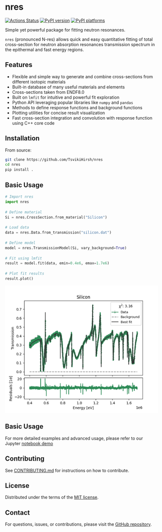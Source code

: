 # nres

[![Actions Status][actions-badge]][actions-link]
[![PyPI version][pypi-version]][pypi-link]
[![PyPI platforms][pypi-platforms]][pypi-link]

Simple yet powerful package for fitting neutron resonances.

`nres` (pronounced N-res) allows quick and easy quantitative fitting of total cross-section for neutron absorption resonances transmission spectrum in the epithermal and fast energy regions.

## Features

- Flexible and simple way to generate and combine cross-sections from different isotopic materials
- Built-in database of many useful materials and elements
- Cross-sections taken from ENDF8.0
- Built on `lmfit` for intuitive and powerful fit exploration
- Python API leveraging popular libraries like `numpy` and `pandas`
- Methods to define response functions and background functions
- Plotting utilities for concise result visualization
- Fast cross-section integration and convolution with response function using C++ core code

## Installation

From source:
```bash
git clone https://github.com/TsvikiHirsh/nres
cd nres
pip install .
```


## Basic Usage

```python
# Import nres
import nres

# Define material
Si = nres.CrossSection.from_material("Silicon")

# Load data
data = nres.Data.from_transmission("silicon.dat") 

# Define model
model = nres.TransmissionModel(Si, vary_background=True)

# Fit using lmfit
result = model.fit(data, emin=0.4e6, emax=1.7e6) 

# Plot fit results
result.plot()
```
![fit results](docs/images/silicon_fit.png)

## Basic Usage

For more detailed examples and advanced usage, please refer to our Jupyter [notebook demo](notebooks/nres_demo.ipynb)

## Contributing

See [CONTRIBUTING.md](CONTRIBUTING.md) for instructions on how to contribute.

## License

Distributed under the terms of the [MIT license](LICENSE).

## Contact

For questions, issues, or contributions, please visit the [GitHub repository](https://github.com/tsvikihirsh/nres).


<!-- prettier-ignore-start -->
[actions-badge]:            https://github.com/TsvikiHirsh/nres/workflows/CI/badge.svg
[actions-link]:             https://github.com/TsvikiHirsh/nres/actions
[pypi-link]:                https://pypi.org/project/nres/
[pypi-platforms]:           https://img.shields.io/pypi/pyversions/nres
[pypi-version]:             https://img.shields.io/pypi/v/nres
<!-- prettier-ignore-end -->

